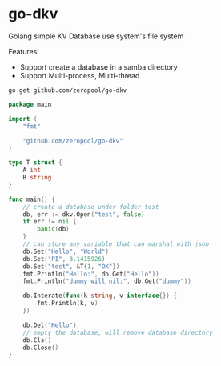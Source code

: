 # go-dkv
Golang simple KV Database use system's file system

Features:
- Support create a database in a samba directory
- Support Multi-process, Multi-thread

`go get github.com/zeropool/go-dkv`

```go
package main

import (
	"fmt"

	"github.com/zeropool/go-dkv"
)

type T struct {
	A int
	B string
}

func main() {
	// create a database under folder test
	db, err := dkv.Open("test", false)
	if err != nil {
		panic(db)
	}
	// can store any variable that can marshal with json
	db.Set("Hello", "World")
	db.Set("PI", 3.1415926)
	db.Set("test", &T{1, "OK"})
	fmt.Println("Hello:", db.Get("Hello"))
	fmt.Println("dummy will nil:", db.Get("dummy"))

	db.Interate(func(k string, v interface{}) {
		fmt.Println(k, v)
	})

	db.Del("Hello")
	// empty the database, will remove database directory
	db.Cls()
	db.Close()
}
```

